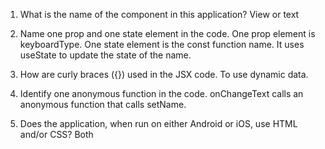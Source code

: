 1. What is the name of the component in this application?
View or text

2. Name one prop and one state element in the code.
One prop element is keyboardType.
One state element is the const function name. It uses useState to update the state of the name.

3. How are curly braces ({}) used in the JSX code.
To use dynamic data.

4. Identify one anonymous function in the code.
onChangeText calls an anonymous function that calls setName.

5. Does the application, when run on either Android or iOS, use HTML and/or CSS?
Both